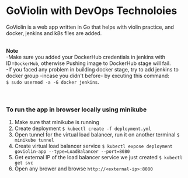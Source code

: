 # GoViolin with DevOps Technoloies

GoViolin is a web app written in Go that helps with violin practice, and docker, jenkins and k8s files are added.<br /><br />



**Note**<br />
-Make sure you added your DockerHub credentials in jenkins with ID=`DockerHub`, otherwise Pushing image to DockerHub stage will fail.<br />
-If you faced any problem in building docker stage, try to add jenkins to docker group -incase you didn't before- by excuting this command:<br /> `$ sudo usermod -a -G docker jenkins`. <br /><br /><br />
### To run the app in browser locally using minikube
1) Make sure that minikube is running
2) Create deployment `$ kubectl create -f deployment.yml`
3) Open tunnel for the virtual load balancer, run it on another terminal `$ minikube tunnel`
4) Create virtual load balancer service `$ kubectl expose deployment goviolin-app --type=LoadBalancer --port=8080`
5) Get external IP of the load balancer service we just created `$ kubectl get svc`
6) Open any brower and browse `http://<external-ip>:8080` 
